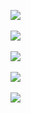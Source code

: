 ![](http://geekresearchlab.net/coursera/neuro/spik-9.jpg)<br><br>
![](http://geekresearchlab.net/coursera/neuro/spik-9-1.jpg)<br><br>
![](http://geekresearchlab.net/coursera/neuro/spik-9-2.jpg)<br><br>
![](http://geekresearchlab.net/coursera/neuro/spik-9-3.jpg)<br><br>
![](http://geekresearchlab.net/coursera/neuro/spik-9-4.jpg)<br>

